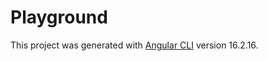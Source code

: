 # Playground

This project was generated with [Angular CLI](https://github.com/angular/angular-cli) version 16.2.16.
